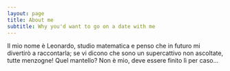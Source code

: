 ```yaml
---
layout: page
title: About me
subtitle: Why you'd want to go on a date with me
---
```


Il mio nome è Leonardo, studio matematica e penso che in futuro mi divertirò a raccontarla; se vi dicono che sono un supercattivo non ascoltate, tutte menzogne! Quel mantello? Non è mio, deve essere finito lì per caso...
